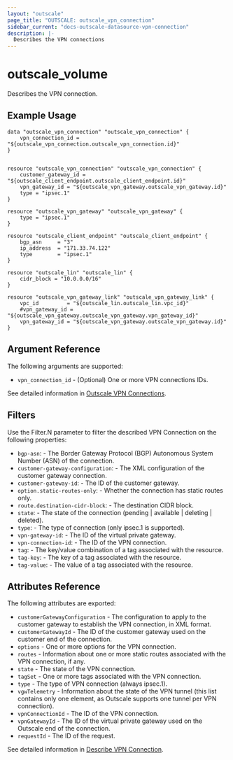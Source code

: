 ```yaml
---
layout: "outscale"
page_title: "OUTSCALE: outscale_vpn_connection"
sidebar_current: "docs-outscale-datasource-vpn-connection"
description: |-
  Describes the VPN connections
---
```


# outscale_volume

Describes the VPN connection.

## Example Usage

```hcl
data "outscale_vpn_connection" "outscale_vpn_connection" {
    vpn_connection_id = "${outscale_vpn_connection.outscale_vpn_connection.id}"
}


resource "outscale_vpn_connection" "outscale_vpn_connection" {
    customer_gateway_id = "${outscale_client_endpoint.outscale_client_endpoint.id}"
    vpn_gateway_id = "${outscale_vpn_gateway.outscale_vpn_gateway.id}"
    type = "ipsec.1"
}

resource "outscale_vpn_gateway" "outscale_vpn_gateway" {
    type = "ipsec.1"
}

resource "outscale_client_endpoint" "outscale_client_endpoint" {
    bgp_asn     = "3"
    ip_address  = "171.33.74.122"
    type        = "ipsec.1"
}

resource "outscale_lin" "outscale_lin" {
    cidr_block = "10.0.0.0/16"
}

resource "outscale_vpn_gateway_link" "outscale_vpn_gateway_link" {
    vpc_id         = "${outscale_lin.outscale_lin.vpc_id}"
    #vpn_gateway_id = "${outscale_vpn_gateway.outscale_vpn_gateway.vpn_gateway_id}"
    vpn_gateway_id = "${outscale_vpn_gateway.outscale_vpn_gateway.id}"
}
```

## Argument Reference

The following arguments are supported:

* `vpn_connection_id` - (Optional) One or more VPN connections IDs.

See detailed information in [Outscale VPN Connections](https://wiki.outscale.net/display/DOCU/Getting+Information+About+Your+Instances).

## Filters

Use the Filter.N parameter to filter the described VPN Connection on the following properties:

* `bgp-asn`: - The Border Gateway Protocol (BGP) Autonomous System Number (ASN) of the connection.
* `customer-gateway-configuration`: - The XML configuration of the customer gateway connection.
* `customer-gateway-id`: - The ID of the customer gateway.
* `option.static-routes-only`: - Whether the connection has static routes only.
* `route.destination-cidr-block`: - The destination CIDR block.
* `state`: - The state of the connection (pending | available | deleting | deleted).
* `type`: - The type of connection (only ipsec.1 is supported).
* `vpn-gateway-id`: - The ID of the virtual private gateway.
* `vpn-connection-id`: - The ID of the VPN connection.
* `tag`: - The key/value combination of a tag associated with the resource.
* `tag-key`: - The key of a tag associated with the resource.
* `tag-value`: - The value of a tag associated with the resource.

## Attributes Reference

The following attributes are exported:

* `customerGatewayConfiguration` - The configuration to apply to the customer gateway to establish the VPN connection, in XML format.
* `customerGatewayId` - The ID of the customer gateway used on the customer end of the connection.
* `options` - One or more options for the VPN connection.
* `routes` - Information about one or more static routes associated with the VPN connection, if any.
* `state` - The state of the VPN connection.
* `tagSet` - One or more tags associated with the VPN connection.
* `type` - The type of VPN connection (always ipsec.1).
* `vgwTelemetry` - Information about the state of the VPN tunnel (this list contains only one element, as Outscale supports one tunnel per VPN connection).
* `vpnConnectionId` - The ID of the VPN connection.
* `vpnGatewayId` - The ID of the virtual private gateway used on the Outscale end of the connection.
* `requestId` - The ID of the request.

See detailed information in [Describe VPN Connection](http://docs.outscale.com/api_fcu/operations/Action_DescribeVpnConnections_get.html#_api_fcu-action_describevpnconnections_get).
